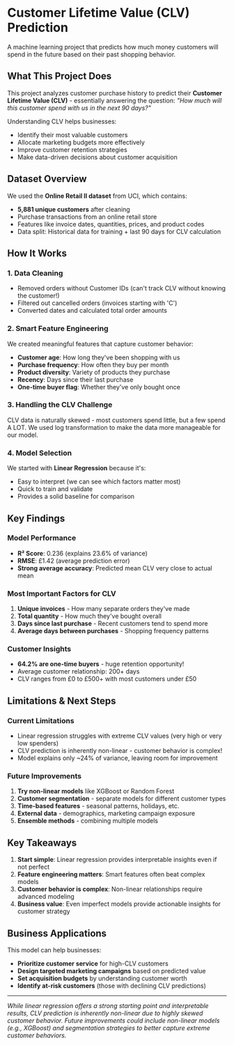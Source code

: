 # Customer Lifetime Value (CLV) Prediction 

A machine learning project that predicts how much money customers will spend in the future based on their past shopping behavior.

## What This Project Does

This project analyzes customer purchase history to predict their **Customer Lifetime Value (CLV)** - essentially answering the question: *"How much will this customer spend with us in the next 90 days?"*

Understanding CLV helps businesses:
- Identify their most valuable customers
- Allocate marketing budgets more effectively
- Improve customer retention strategies
- Make data-driven decisions about customer acquisition

## Dataset Overview

We used the **Online Retail II dataset** from UCI, which contains:
- **5,881 unique customers** after cleaning
- Purchase transactions from an online retail store
- Features like invoice dates, quantities, prices, and product codes
- Data split: Historical data for training + last 90 days for CLV calculation

## How It Works

### 1. Data Cleaning
- Removed orders without Customer IDs (can't track CLV without knowing the customer!)
- Filtered out cancelled orders (invoices starting with 'C')
- Converted dates and calculated total order amounts

### 2. Smart Feature Engineering
We created meaningful features that capture customer behavior:
- **Customer age**: How long they've been shopping with us
- **Purchase frequency**: How often they buy per month
- **Product diversity**: Variety of products they purchase
- **Recency**: Days since their last purchase
- **One-time buyer flag**: Whether they've only bought once

### 3. Handling the CLV Challenge
CLV data is naturally skewed - most customers spend little, but a few spend A LOT. We used log transformation to make the data more manageable for our model.

### 4. Model Selection
We started with **Linear Regression** because it's:
- Easy to interpret (we can see which factors matter most)
- Quick to train and validate
- Provides a solid baseline for comparison

## Key Findings

### Model Performance
- **R² Score**: 0.236 (explains 23.6% of variance)
- **RMSE**: £1.42 (average prediction error)
- **Strong average accuracy**: Predicted mean CLV very close to actual mean

### Most Important Factors for CLV
1. **Unique invoices** - How many separate orders they've made
2. **Total quantity** - How much they've bought overall
3. **Days since last purchase** - Recent customers tend to spend more
4. **Average days between purchases** - Shopping frequency patterns

### Customer Insights
- **64.2% are one-time buyers** - huge retention opportunity!
- Average customer relationship: 200+ days
- CLV ranges from £0 to £500+ with most customers under £50

## Limitations & Next Steps

### Current Limitations
- Linear regression struggles with extreme CLV values (very high or very low spenders)
- CLV prediction is inherently non-linear - customer behavior is complex!
- Model explains only ~24% of variance, leaving room for improvement

### Future Improvements
1. **Try non-linear models** like XGBoost or Random Forest
2. **Customer segmentation** - separate models for different customer types
3. **Time-based features** - seasonal patterns, holidays, etc.
4. **External data** - demographics, marketing campaign exposure
5. **Ensemble methods** - combining multiple models

## Key Takeaways

1. **Start simple**: Linear regression provides interpretable insights even if not perfect
2. **Feature engineering matters**: Smart features often beat complex models
3. **Customer behavior is complex**: Non-linear relationships require advanced modeling
4. **Business value**: Even imperfect models provide actionable insights for customer strategy

## Business Applications

This model can help businesses:
- **Prioritize customer service** for high-CLV customers
- **Design targeted marketing campaigns** based on predicted value
- **Set acquisition budgets** by understanding customer worth
- **Identify at-risk customers** (those with declining CLV predictions)

---

*While linear regression offers a strong starting point and interpretable results, CLV prediction is inherently non-linear due to highly skewed customer behavior. Future improvements could include non-linear models (e.g., XGBoost) and segmentation strategies to better capture extreme customer behaviors.*

